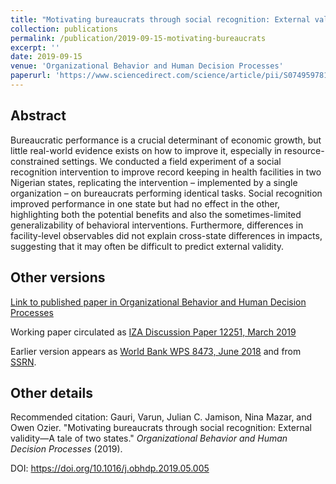```yaml
---
title: "Motivating bureaucrats through social recognition: External validity—A tale of two states"
collection: publications
permalink: /publication/2019-09-15-motivating-bureaucrats
excerpt: ''
date: 2019-09-15
venue: 'Organizational Behavior and Human Decision Processes'
paperurl: 'https://www.sciencedirect.com/science/article/pii/S0749597818305090'
---
```



## Abstract
Bureaucratic performance is a crucial determinant of economic growth,
but little real-world evidence exists on how to improve it,
especially in resource-constrained settings.
We conducted a field experiment of a social recognition intervention to improve record keeping in health facilities in two Nigerian states,
replicating the intervention – implemented by a single organization – on bureaucrats performing identical tasks.
Social recognition improved performance in one state but had no effect in the other,
highlighting both the potential benefits and also the sometimes-limited generalizability of behavioral interventions.
Furthermore, differences in facility-level observables did not explain cross-state differences in impacts,
suggesting that it may often be difficult to predict external validity.


<!--- excerpt: '' --->
<!--- citation: '' --->


## Other versions

[Link to published paper in Organizational Behavior and Human Decision Processes](https://www.sciencedirect.com/science/article/pii/S0749597818305090)

Working paper circulated as [IZA Discussion Paper 12251, March 2019](http://ftp.iza.org/dp12251.pdf)

Earlier version appears as [World Bank WPS 8473, June 2018](https://documents.worldbank.org/en/publication/documents-reports/documentdetail/967621528915025906/motivating-bureaucrats-through-social-recognition-evidence-from-simultaneous-field-experiments) and from [SSRN](https://papers.ssrn.com/sol3/papers.cfm?abstract_id=3238307).

<!--- ## Data Data and analysis files: [(hosted at RESTUD)](https://academic.oup.com/restud/article-abstract/83/1/231/2461232) / [(hosted at github)](http://owenozier.github.io/files/data/MS17455Supplementary.zip) /  --->


## Other details

Recommended citation: Gauri, Varun, Julian C. Jamison, Nina Mazar, and Owen Ozier. &quot;Motivating bureaucrats through social recognition: External validity—A tale of two states.&quot; <i>Organizational Behavior and Human Decision Processes</i> (2019).

DOI: https://doi.org/10.1016/j.obhdp.2019.05.005

